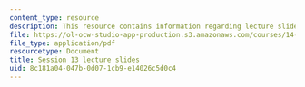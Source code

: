 ```yaml
---
content_type: resource
description: This resource contains information regarding lecture slide 13.
file: https://ol-ocw-studio-app-production.s3.amazonaws.com/courses/14-581-international-economics-i-spring-2013/8c181a04047b0d071cb9e14026c5d0c4_MIT14_581S13_Lecslides13.pdf
file_type: application/pdf
resourcetype: Document
title: Session 13 lecture slides
uid: 8c181a04-047b-0d07-1cb9-e14026c5d0c4
---
```

